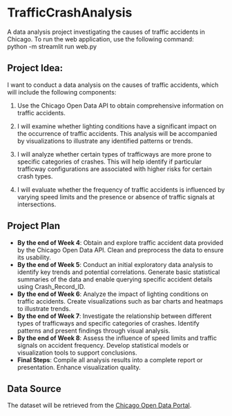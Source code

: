 # TrafficCrashAnalysis
A data analysis project investigating the causes of traffic accidents in Chicago.
To run the web application, use the following command:  
python -m streamlit run web.py

## Project Idea:
I want  to conduct a data analysis on the causes of traffic accidents, which will include the following components:

1. Use the Chicago Open Data API to obtain comprehensive information on traffic accidents.

2. I will examine whether lighting conditions have a significant impact on the occurrence of traffic accidents. This analysis will be accompanied by visualizations to illustrate any identified patterns or trends.

3. I will analyze whether certain types of trafficways are more prone to specific categories of crashes. This will help identify if particular trafficway configurations are associated with higher risks for certain crash types.

4. I will evaluate whether the frequency of traffic accidents is influenced by varying speed limits and the presence or absence of traffic signals at intersections. 

## Project Plan  

- **By the end of Week 4**: Obtain and explore traffic accident data provided by the Chicago Open Data API. Clean and preprocess the data to ensure its usability.  
- **By the end of Week 5**: Conduct an initial exploratory data analysis to identify key trends and potential correlations. Generate basic statistical summaries of the data and enable querying specific accident details using Crash_Record_ID.  
- **By the end of Week 6**: Analyze the impact of lighting conditions on traffic accidents. Create visualizations such as bar charts and heatmaps to illustrate trends.  
- **By the end of Week 7**: Investigate the relationship between different types of trafficways and specific categories of crashes. Identify patterns and present findings through visual analysis.  
- **By the end of Week 8**: Assess the influence of speed limits and traffic signals on accident frequency. Develop statistical models or visualization tools to support conclusions.  
- **Final Steps**: Compile all analysis results into a complete report or presentation. Enhance visualization quality.  

## Data Source  

The dataset will be retrieved from the [Chicago Open Data Portal](https://data.cityofchicago.org/Transportation/Traffic-Crashes-Crashes/85ca-t3if). 
